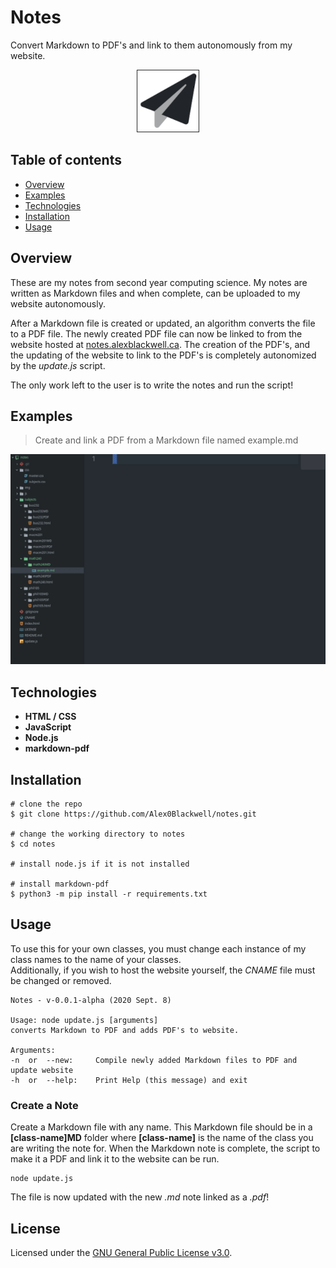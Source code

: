 # Notes
Convert Markdown to PDF's and link to them autonomously from my website.

<p align="center">
<a href="https://github.com/Alex0Blackwell/notes">
<img src="./img/logo.png"/>
</a>
</p>

## Table of contents
* [Overview](#overview)
* [Examples](#examples)
* [Technologies](#technologies)
* [Installation](#installation)
* [Usage](#usage)

## Overview
These are my notes from second year computing science. My notes are written as Markdown files and when complete, can be uploaded to my website autonomously.  

After a Markdown file is created or updated, an algorithm converts the file to a PDF file. The newly created PDF file can now be linked to from the website hosted at [notes.alexblackwell.ca](https://notes.alexblackwell.ca/). The creation of the PDF's, and the updating of the website to link to the PDF's is completely autonomized by the *update.js* script.  

The only work left to the user is to write the notes and run the script!

## Examples

> Create and link a PDF from a Markdown file named example.md

<p align="center">
<a href="https://github.com/Alex0Blackwell/notes">
<img src="./img/notes-example.gif"/>
</a>
</p>

## Technologies

- **HTML / CSS**
- **JavaScript**
- **Node.js**
- **markdown-pdf**

## Installation

```
# clone the repo
$ git clone https://github.com/Alex0Blackwell/notes.git

# change the working directory to notes
$ cd notes

# install node.js if it is not installed

# install markdown-pdf
$ python3 -m pip install -r requirements.txt
```

## Usage

To use this for your own classes, you must change each instance of my class names to the name of your classes.  
Additionally, if you wish to host the website yourself, the *CNAME* file must be changed or removed.

```
Notes - v-0.0.1-alpha (2020 Sept. 8)

Usage: node update.js [arguments]
converts Markdown to PDF and adds PDF's to website.

Arguments:
-n  or  --new:     Compile newly added Markdown files to PDF and update website
-h  or  --help:    Print Help (this message) and exit
```

### Create a Note
Create a Markdown file with any name. This Markdown file should be in a **[class-name]MD** folder where **[class-name]** is the name of the class you are writing the note for. When the Markdown note is complete, the script to make it a PDF and link it to the website can be run.  

```
node update.js
```

The file is now updated with the new *.md* note linked as a *.pdf*!  

## License
Licensed under the [GNU General Public License v3.0](LICENSE).

